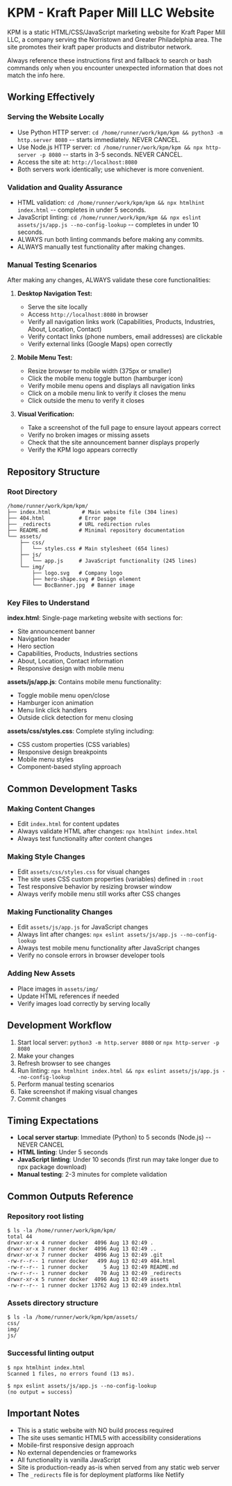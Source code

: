 # KPM - Kraft Paper Mill LLC Website

KPM is a static HTML/CSS/JavaScript marketing website for Kraft Paper Mill LLC, a company serving the Norristown and Greater Philadelphia area. The site promotes their kraft paper products and distributor network.

Always reference these instructions first and fallback to search or bash commands only when you encounter unexpected information that does not match the info here.

## Working Effectively

### Serving the Website Locally
- Use Python HTTP server: `cd /home/runner/work/kpm/kpm && python3 -m http.server 8080` -- starts immediately. NEVER CANCEL.
- Use Node.js HTTP server: `cd /home/runner/work/kpm/kpm && npx http-server -p 8080` -- starts in 3-5 seconds. NEVER CANCEL.
- Access the site at: `http://localhost:8080`
- Both servers work identically; use whichever is more convenient.

### Validation and Quality Assurance
- HTML validation: `cd /home/runner/work/kpm/kpm && npx htmlhint index.html` -- completes in under 5 seconds.
- JavaScript linting: `cd /home/runner/work/kpm/kpm && npx eslint assets/js/app.js --no-config-lookup` -- completes in under 10 seconds.
- ALWAYS run both linting commands before making any commits.
- ALWAYS manually test functionality after making changes.

### Manual Testing Scenarios
After making any changes, ALWAYS validate these core functionalities:

1. **Desktop Navigation Test:**
   - Serve the site locally
   - Access `http://localhost:8080` in browser
   - Verify all navigation links work (Capabilities, Products, Industries, About, Location, Contact)
   - Verify contact links (phone numbers, email addresses) are clickable
   - Verify external links (Google Maps) open correctly

2. **Mobile Menu Test:**
   - Resize browser to mobile width (375px or smaller)
   - Click the mobile menu toggle button (hamburger icon)
   - Verify mobile menu opens and displays all navigation links
   - Click on a mobile menu link to verify it closes the menu
   - Click outside the menu to verify it closes

3. **Visual Verification:**
   - Take a screenshot of the full page to ensure layout appears correct
   - Verify no broken images or missing assets
   - Check that the site announcement banner displays properly
   - Verify the KPM logo appears correctly

## Repository Structure

### Root Directory
```
/home/runner/work/kpm/kpm/
├── index.html          # Main website file (304 lines)
├── 404.html           # Error page
├── _redirects         # URL redirection rules
├── README.md          # Minimal repository documentation
└── assets/
    ├── css/
    │   └── styles.css # Main stylesheet (654 lines)
    ├── js/
    │   └── app.js     # JavaScript functionality (245 lines)
    └── img/
        ├── logo.svg   # Company logo
        ├── hero-shape.svg # Design element
        └── BocBanner.jpg  # Banner image
```

### Key Files to Understand

**index.html**: Single-page marketing website with sections for:
- Site announcement banner
- Navigation header
- Hero section
- Capabilities, Products, Industries sections
- About, Location, Contact information
- Responsive design with mobile menu

**assets/js/app.js**: Contains mobile menu functionality:
- Toggle mobile menu open/close
- Hamburger icon animation
- Menu link click handlers
- Outside click detection for menu closing

**assets/css/styles.css**: Complete styling including:
- CSS custom properties (CSS variables)
- Responsive design breakpoints
- Mobile menu styles
- Component-based styling approach

## Common Development Tasks

### Making Content Changes
- Edit `index.html` for content updates
- Always validate HTML after changes: `npx htmlhint index.html`
- Always test functionality after content changes

### Making Style Changes
- Edit `assets/css/styles.css` for visual changes
- The site uses CSS custom properties (variables) defined in `:root`
- Test responsive behavior by resizing browser window
- Always verify mobile menu still works after CSS changes

### Making Functionality Changes
- Edit `assets/js/app.js` for JavaScript changes
- Always lint after changes: `npx eslint assets/js/app.js --no-config-lookup`
- Always test mobile menu functionality after JavaScript changes
- Verify no console errors in browser developer tools

### Adding New Assets
- Place images in `assets/img/`
- Update HTML references if needed
- Verify images load correctly by serving locally

## Development Workflow
1. Start local server: `python3 -m http.server 8080` or `npx http-server -p 8080`
2. Make your changes
3. Refresh browser to see changes
4. Run linting: `npx htmlhint index.html && npx eslint assets/js/app.js --no-config-lookup`
5. Perform manual testing scenarios
6. Take screenshot if making visual changes
7. Commit changes

## Timing Expectations
- **Local server startup**: Immediate (Python) to 5 seconds (Node.js) -- NEVER CANCEL
- **HTML linting**: Under 5 seconds
- **JavaScript linting**: Under 10 seconds (first run may take longer due to npx package download)
- **Manual testing**: 2-3 minutes for complete validation

## Common Outputs Reference

### Repository root listing
```
$ ls -la /home/runner/work/kpm/kpm/
total 44
drwxr-xr-x 4 runner docker  4096 Aug 13 02:49 .
drwxr-xr-x 3 runner docker  4096 Aug 13 02:49 ..
drwxr-xr-x 7 runner docker  4096 Aug 13 02:49 .git
-rw-r--r-- 1 runner docker   499 Aug 13 02:49 404.html
-rw-r--r-- 1 runner docker     5 Aug 13 02:49 README.md
-rw-r--r-- 1 runner docker    70 Aug 13 02:49 _redirects
drwxr-xr-x 5 runner docker  4096 Aug 13 02:49 assets
-rw-r--r-- 1 runner docker 13762 Aug 13 02:49 index.html
```

### Assets directory structure
```
$ ls -la /home/runner/work/kpm/kpm/assets/
css/
img/
js/
```

### Successful linting output
```
$ npx htmlhint index.html
Scanned 1 files, no errors found (13 ms).

$ npx eslint assets/js/app.js --no-config-lookup
(no output = success)
```

## Important Notes
- This is a static website with NO build process required
- The site uses semantic HTML5 with accessibility considerations
- Mobile-first responsive design approach
- No external dependencies or frameworks
- All functionality is vanilla JavaScript
- Site is production-ready as-is when served from any static web server
- The `_redirects` file is for deployment platforms like Netlify